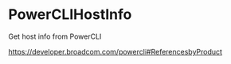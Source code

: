 # PowerCLIHostInfo
Get host info from PowerCLI

https://developer.broadcom.com/powercli#ReferencesbyProduct
